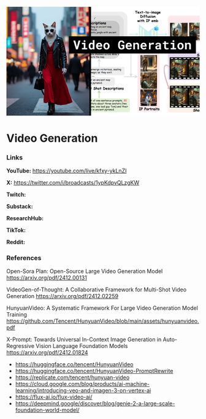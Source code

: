 ![thumbnail](thumbnail.png)

# Video Generation

### Links

**YouTube:** https://youtube.com/live/kfxy-ykLnZI

**X:** https://twitter.com/i/broadcasts/1ypKdpvQLzgKW

**Twitch:**

**Substack:**

**ResearchHub:**

**TikTok:**

**Reddit:**

### References

Open-Sora Plan: Open-Source Large Video Generation Model
https://arxiv.org/pdf/2412.00131

VideoGen-of-Thought: A Collaborative Framework for Multi-Shot Video Generation
https://arxiv.org/pdf/2412.02259

HunyuanVideo: A Systematic Framework For Large Video Generation Model Training
https://github.com/Tencent/HunyuanVideo/blob/main/assets/hunyuanvideo.pdf

X-Prompt: Towards Universal In-Context Image Generation in Auto-Regressive Vision Language Foundation Models
https://arxiv.org/pdf/2412.01824

- https://huggingface.co/tencent/HunyuanVideo
- https://huggingface.co/tencent/HunyuanVideo-PromptRewrite
- https://replicate.com/tencent/hunyuan-video
- https://cloud.google.com/blog/products/ai-machine-learning/introducing-veo-and-imagen-3-on-vertex-ai
- https://flux-ai.io/flux-video-ai/
- https://deepmind.google/discover/blog/genie-2-a-large-scale-foundation-world-model/
